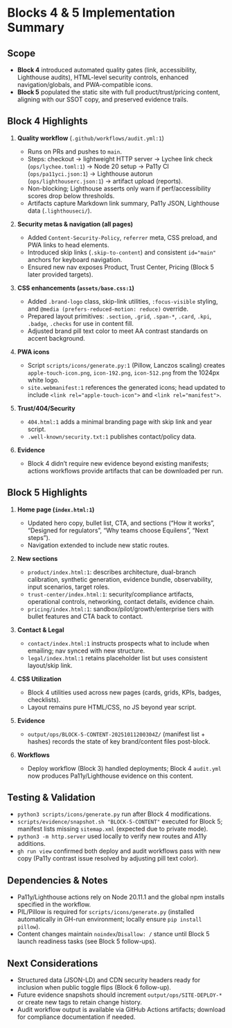 # Blocks 4 & 5 Implementation Summary

## Scope
- **Block 4** introduced automated quality gates (link, accessibility, Lighthouse audits), HTML-level security controls, enhanced navigation/globals, and PWA-compatible icons.
- **Block 5** populated the static site with full product/trust/pricing content, aligning with our SSOT copy, and preserved evidence trails.

## Block 4 Highlights
1. **Quality workflow** (`.github/workflows/audit.yml:1`)
   - Runs on PRs and pushes to `main`.
   - Steps: checkout → lightweight HTTP server → Lychee link check (`ops/lychee.toml:1`) → Node 20 setup → Pa11y CI (`ops/pa11yci.json:1`) → Lighthouse autorun (`ops/lighthouserc.json:1`) → artifact upload (reports).
   - Non-blocking; Lighthouse asserts only warn if perf/accessibility scores drop below thresholds.
   - Artifacts capture Markdown link summary, Pa11y JSON, Lighthouse data (`.lighthouseci/`).

2. **Security metas & navigation (all pages)**
   - Added `Content-Security-Policy`, `referrer` meta, CSS preload, and PWA links to head elements.
   - Introduced skip links (`.skip-to-content`) and consistent `id="main"` anchors for keyboard navigation.
   - Ensured new nav exposes Product, Trust Center, Pricing (Block 5 later provided targets).

3. **CSS enhancements (`assets/base.css:1`)**
   - Added `.brand-logo` class, skip-link utilities, `:focus-visible` styling, and `@media (prefers-reduced-motion: reduce)` override.
   - Prepared layout primitives: `.section`, `.grid`, `.span-*`, `.card`, `.kpi`, `.badge`, `.checks` for use in content fill.
   - Adjusted brand pill text color to meet AA contrast standards on accent background.

4. **PWA icons**
   - Script `scripts/icons/generate.py:1` (Pillow, Lanczos scaling) creates `apple-touch-icon.png`, `icon-192.png`, `icon-512.png` from the 1024px white logo.
   - `site.webmanifest:1` references the generated icons; head updated to include `<link rel="apple-touch-icon">` and `<link rel="manifest">`.

5. **Trust/404/Security**
   - `404.html:1` adds a minimal branding page with skip link and year script.
   - `.well-known/security.txt:1` publishes contact/policy data.

6. **Evidence**
   - Block 4 didn’t require new evidence beyond existing manifests; actions workflows provide artifacts that can be downloaded per run.

## Block 5 Highlights
1. **Home page (`index.html:1`)**
   - Updated hero copy, bullet list, CTA, and sections (“How it works”, “Designed for regulators”, “Why teams choose Equilens”, “Next steps”).
   - Navigation extended to include new static routes.

2. **New sections**
   - `product/index.html:1`: describes architecture, dual-branch calibration, synthetic generation, evidence bundle, observability, input scenarios, target roles.
   - `trust-center/index.html:1`: security/compliance artifacts, operational controls, networking, contact details, evidence chain.
   - `pricing/index.html:1`: sandbox/pilot/growth/enterprise tiers with bullet features and CTA back to contact.

3. **Contact & Legal**
   - `contact/index.html:1` instructs prospects what to include when emailing; nav synced with new structure.
   - `legal/index.html:1` retains placeholder list but uses consistent layout/skip link.

4. **CSS Utilization**
   - Block 4 utilities used across new pages (cards, grids, KPIs, badges, checklists).
   - Layout remains pure HTML/CSS, no JS beyond year script.

5. **Evidence**
   - `output/ops/BLOCK-5-CONTENT-20251011200304Z/` (manifest list + hashes) records the state of key brand/content files post-block.

6. **Workflows**
   - Deploy workflow (Block 3) handled deployments; Block 4 `audit.yml` now produces Pa11y/Lighthouse evidence on this content.

## Testing & Validation
- `python3 scripts/icons/generate.py` run after Block 4 modifications.
- `scripts/evidence/snapshot.sh "BLOCK-5-CONTENT"` executed for Block 5; manifest lists missing `sitemap.xml` (expected due to private mode).
- `python3 -m http.server` used locally to verify new routes and A11y additions.
- `gh run view` confirmed both deploy and audit workflows pass with new copy (Pa11y contrast issue resolved by adjusting pill text color).

## Dependencies & Notes
- Pa11y/Lighthouse actions rely on Node 20.11.1 and the global npm installs specified in the workflow.
- PIL/Pillow is required for `scripts/icons/generate.py` (installed automatically in GH-run environment; locally ensure `pip install pillow`).
- Content changes maintain `noindex`/`Disallow: /` stance until Block 5 launch readiness tasks (see Block 5 follow-ups).

## Next Considerations
- Structured data (JSON-LD) and CDN security headers ready for inclusion when public toggle flips (Block 6 follow-up).
- Future evidence snapshots should increment `output/ops/SITE-DEPLOY-*` or create new tags to retain change history.
- Audit workflow output is available via GitHub Actions artifacts; download for compliance documentation if needed.
